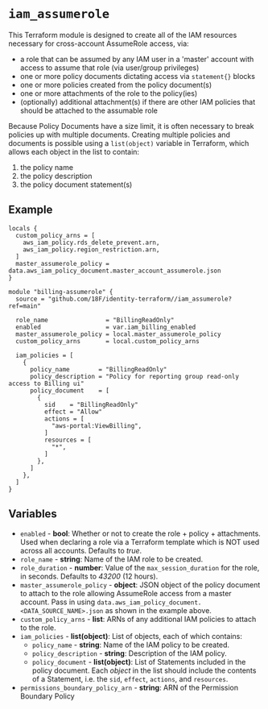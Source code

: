 # `iam_assumerole`

This Terraform module is designed to create all of the IAM resources necessary for cross-account AssumeRole access, via:

- a role that can be assumed by any IAM user in a 'master' account with access to assume that role (via user/group privileges)
- one or more policy documents dictating access via `statement{}` blocks
- one or more policies created from the policy document(s)
- one or more attachments of the role to the policy(ies)
- (optionally) additional attachment(s) if there are other IAM policies that should be attached to the assumable role

Because Policy Documents have a size limit, it is often necessary to break policies up with multiple documents. Creating multiple policies and documents is possible using a `list(object)` variable in Terraform, which allows each object in the list to contain:

1. the policy name
2. the policy description
3. the policy document statement(s)

## Example

```hcl
locals {
  custom_policy_arns = [
    aws_iam_policy.rds_delete_prevent.arn,
    aws_iam_policy.region_restriction.arn,
  ]
  master_assumerole_policy = data.aws_iam_policy_document.master_account_assumerole.json
}

module "billing-assumerole" {
  source = "github.com/18F/identity-terraform//iam_assumerole?ref=main"

  role_name                = "BillingReadOnly"
  enabled                  = var.iam_billing_enabled
  master_assumerole_policy = local.master_assumerole_policy
  custom_policy_arns       = local.custom_policy_arns

  iam_policies = [
    {
      policy_name        = "BillingReadOnly"
      policy_description = "Policy for reporting group read-only access to Billing ui"
      policy_document    = [
        {
          sid    = "BillingReadOnly"
          effect = "Allow"
          actions = [
            "aws-portal:ViewBilling",
          ]
          resources = [
            "*",
          ]
        },
      ]
    },
  ]
}
```

## Variables

- `enabled` - **bool**: Whether or not to create the role + policy + attachments. Used when declaring a role via a Terraform template which is NOT used across all accounts. Defaults to _true_.
- `role_name` - **string**: Name of the IAM role to be created.
- `role_duration` - **number**: Value of the `max_session_duration` for the role, in seconds. Defaults to _43200_ (12 hours).
- `master_assumerole_policy` - **object**: JSON object of the policy document to attach to the role allowing AssumeRole access from a master account. Pass in using `data.aws_iam_policy_document.<DATA_SOURCE_NAME>.json` as shown in the example above.
- `custom_policy_arns` - **list**: ARNs of any additional IAM policies to attach to the role.
- `iam_policies` - **list(object)**: List of objects, each of which contains:
   - `policy_name` - **string**: Name of the IAM policy to be created.
   - `policy_description` - **string**: Description of the IAM policy.
   - `policy_document` - **list(object)**: List of Statements included in the policy document. Each _object_ in the list should include the contents of a Statement, i.e. the `sid`, `effect`, `actions`, and `resources`.
- `permissions_boundary_policy_arn` - **string**: ARN of the Permission Boundary Policy